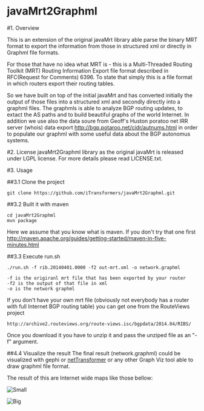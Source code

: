 javaMrt2Graphml
========

#1. Overview

This is an extension of the original javaMrt library able parse the binary MRT format to export the information from those in structured xml or directly in Graphml file formats. 

For those that have no idea what  MRT is  - this is a Multi-Threaded Routing Toolkit (MRT) Routing Information Export file format described in RFC(Request for Comments) 6396. To state that simply this is a file format in which routers export their routing tables. 

So we have built on top of the initial javaMrt and has converted initially the output of those files into a structured xml and secondly directly into a graphml files. 
The graphmls is able to analyze BGP routing updates, to extact the AS paths and to build beautiful graphs of the world Internet. 
In addition we use also the data soure from Geoff's Huston poratoo net IRR server (whois) data export http://bgp.potaroo.net/cidr/autnums.html in order to populate our graphml with some useful data about the BGP autonomus systems. 

#2. License
javaMrt2Graphml library as the original javaMrt is released under LGPL license. For more details please read LICENSE.txt.

#3. Usage 

##3.1 Clone the project
```
git clone https://github.com/iTransformers/javaMrt2Graphml.git
```
##3.2 Built it with maven
```
cd javaMrt2Graphml
mvn package 
```
Here we assume that you know what is maven. If you don't try that one first http://maven.apache.org/guides/getting-started/maven-in-five-minutes.html

##3.3 Execute run.sh 
```
./run.sh -f rib.20140401.0000 -f2 out-mrt.xml -o network.graphml

-f is the origiranl mrt file that has been exported by your router
-f2 is the output of that file in xml
-o is the network graphml 
```

If you don't have your own mrt file (obviously not everybody has a router with full Internet BGP routing table) you can get one from the RouteViews project 
```
http://archive2.routeviews.org/route-views.isc/bgpdata/2014.04/RIBS/
```
Once you download it you have to unzip it and pass the unziped file as an "-f" argument. 


##4.4 Visualize the result
The final result (network.graphml) could be visualized with gephi or [netTransformer](https://github.com/iTransformers/netTransformer) or any other Graph Viz tool able to draw graphml file format. 

The result of this are Internet wide maps like those bellow:

![Small](http://www.itransformers.net/bgpPeeringMap/internet_iTr_small.png)


![Big](http://www.itransformers.net/bgpPeeringMap/internet_iTr.png)
